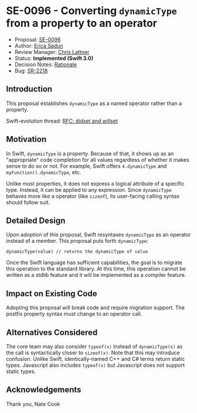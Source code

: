 # SE-0096 - Converting `dynamicType` from a property to an operator

* Proposal: [SE-0096](0096-dynamictype.md)
* Author: [Erica Sadun](https://github.com/erica)
* Review Manager: [Chris Lattner](https://github.com/lattner)
* Status: **Implemented (Swift 3.0)**
* Decision Notes: [Rationale](https://forums.swift.org/t/accepted-with-revision-se-0098-converting-dynamictype-from-a-property-to-an-operator/2853)
* Bug: [SR-2218](https://bugs.swift.org/browse/SR-2218)

## Introduction

This proposal establishes `dynamicType` as a named operator rather than a property.

Swift-evolution thread:
[RFC: didset and willset](https://forums.swift.org/t/rfc-didset-and-willset/2669)

## Motivation

In Swift, `dynamicType` is a property. Because of that, it shows up as an "appropriate" 
code completion for all values regardless of whether it makes sense to do so 
or not. For example, Swift offers `4.dynamicType` and `myFunction().dynamicType`, etc. 

Unlike most properties, it does not express a logical attribute of a specific type.
Instead, it can be applied to any expression. Since `dynamicType` behaves more like a 
operator (like `sizeof`), its user-facing calling syntax should follow suit.  

## Detailed Design

Upon adoption of this proposal, Swift resyntaxes `dynamicType` as an operator instead of a member.
This proposal puts forth `dynamicType`:

```
dynamicType(value) // returns the dynamicType of value
```

Once the Swift language has sufficient capabilities, the goal is to migrate this operation to the standard library.
At this time, this operation cannot be written as a stdlib feature and it will be implemented as a compiler feature.

## Impact on Existing Code

Adopting this proposal will break code and require migration support. The postfix property syntax must change to an operator call. 

## Alternatives Considered

The core team may also consider `typeof(x)` instead of `dynamicType(x)` as the call is syntactically closer to `sizeof(x)`. 
Note that this may introduce confusion. Unlike Swift, identically-named C++ and C# terms return static types. 
Javascript also includes `typeof(x)` but Javascript does not support static types.

## Acknowledgements

Thank you, Nate Cook
